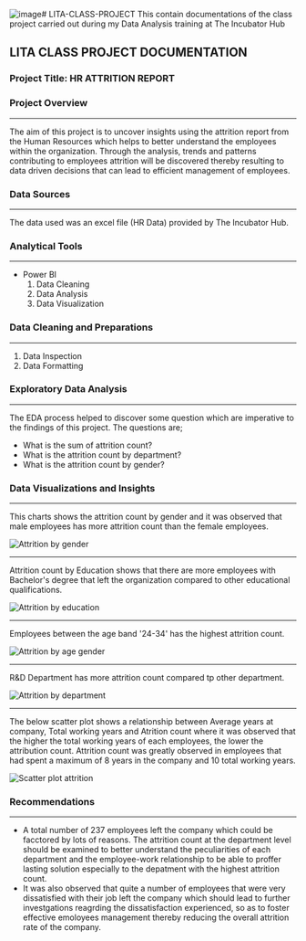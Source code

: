 ![image](https://github.com/user-attachments/assets/2b231389-9dd7-414a-b43e-805cdb36b140)# LITA-CLASS-PROJECT
This contain documentations of the class project carried out during my Data Analysis training at The Incubator Hub

## LITA CLASS PROJECT DOCUMENTATION
### Project Title: HR ATTRITION REPORT

### Project Overview
---
The aim of this project is to uncover insights using the attrition report from the Human Resources which helps to better understand the employees within the organization. Through the analysis, trends and patterns contributing to employees attrition will be discovered thereby resulting to data driven decisions that can lead to efficient management of employees. 

### Data Sources
---
The data used was an excel file (HR Data) provided by The Incubator Hub.

### Analytical Tools
---
- Power BI
  1. Data Cleaning
  2. Data Analysis
  3. Data Visualization

### Data Cleaning and Preparations
---
1. Data Inspection
2. Data Formatting

### Exploratory Data Analysis
---
The EDA process helped to discover some question which are imperative to the findings of this project. The questions are;
- What is the sum of attrition count?
- What is the attrition count by department?
- What is the attrition count by gender?

### Data Visualizations and Insights
---
This charts shows the attrition count by gender and it was observed that male employees has more attrition count than the female employees. 

![Attrition by gender](https://github.com/user-attachments/assets/f4be6f9b-cf28-4713-a62b-77ea9a17a628)

---
Attrition count by Education shows that there are more employees with Bachelor's degree that left the organization compared to other educational qualifications. 

![Attrition by education](https://github.com/user-attachments/assets/2f7a95fe-cec0-4ce5-a37d-ca8458bb5ab7)

---
Employees between the age band '24-34' has the highest attrition count. 

![Attrition by age   gender](https://github.com/user-attachments/assets/21f67cad-53ad-48ac-955e-f823cd448a82)

---
R&D Department has more attrition count compared tp other department. 

![Attrition by department](https://github.com/user-attachments/assets/a2294f46-8ae6-4335-a725-58289fecd77c)

---
The below scatter plot shows a relationship between Average years at company, Total working years and Atrition count where it was observed that the higher the total working years of each employees, the lower the attribution count. Attrition count was greatly observed in employees that had spent a maximum of 8 years in the company and 10 total working years.

![Scatter plot attrition](https://github.com/user-attachments/assets/a5c2709c-cebc-4b46-a0ae-c5b52bfa4ea2)

### Recommendations
---
- A total number of 237 employees left the company which could be facctored by lots of reasons. The attrition count at the department level should be examined to better understand the peculiarities of each department and the employee-work relationship to be able to proffer lasting solution especially to the depatment with the highest attrition count.
- It was also observed that quite a number of employees that were very dissatisfied with their job left the company which should lead to further investgations reagrding the dissatisfaction experienced, so as to foster effective emoloyees management thereby reducing the overall attrition rate of the company.


























